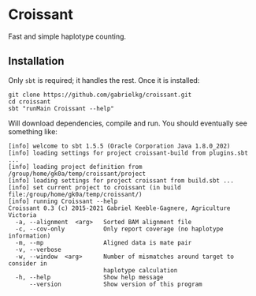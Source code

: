 # Croissant

Fast and simple haplotype counting.

## Installation

Only ```sbt``` is required; it handles the rest. Once it is installed:

```
git clone https://github.com/gabrielkg/croissant.git
cd croissant
sbt "runMain Croissant --help"
```

Will download dependencies, compile and run. You should eventually see something like:

```
[info] welcome to sbt 1.5.5 (Oracle Corporation Java 1.8.0_202)
[info] loading settings for project croissant-build from plugins.sbt ...
[info] loading project definition from /group/home/gk0a/temp/croissant/project
[info] loading settings for project croissant from build.sbt ...
[info] set current project to croissant (in build file:/group/home/gk0a/temp/croissant/)
[info] running Croissant --help
Croissant 0.3 (c) 2015-2021 Gabriel Keeble-Gagnere, Agriculture Victoria
  -a, --alignment  <arg>   Sorted BAM alignment file
  -c, --cov-only           Only report coverage (no haplotype information)
  -m, --mp                 Aligned data is mate pair
  -v, --verbose
  -w, --window  <arg>      Number of mismatches around target to consider in
                           haplotype calculation
  -h, --help               Show help message
      --version            Show version of this program

```
